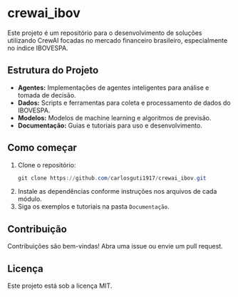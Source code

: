 # crewai_ibov

Este projeto é um repositório para o desenvolvimento de soluções utilizando CrewAI focadas no mercado financeiro brasileiro, especialmente no índice IBOVESPA.

## Estrutura do Projeto

- **Agentes:** Implementações de agentes inteligentes para análise e tomada de decisão.
- **Dados:** Scripts e ferramentas para coleta e processamento de dados do IBOVESPA.
- **Modelos:** Modelos de machine learning e algoritmos de previsão.
- **Documentação:** Guias e tutoriais para uso e desenvolvimento.

## Como começar

1. Clone o repositório:
   ```powershell
   git clone https://github.com/carlosguti1917/crewai_ibov.git
   ```
2. Instale as dependências conforme instruções nos arquivos de cada módulo.
3. Siga os exemplos e tutoriais na pasta `Documentação`.

## Contribuição

Contribuições são bem-vindas! Abra uma issue ou envie um pull request.

## Licença

Este projeto está sob a licença MIT.
